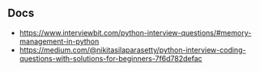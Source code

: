 
## Docs

- https://www.interviewbit.com/python-interview-questions/#memory-management-in-python
- https://medium.com/@nikitasilaparasetty/python-interview-coding-questions-with-solutions-for-beginners-7f6d782defac
